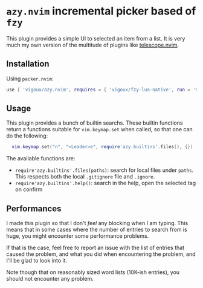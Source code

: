 # `azy.nvim` incremental picker based of `fzy`

This plugin provides a simple UI to selected an item from a list.
It is very much my own version of the multitude of plugins like
[telescope.nvim](https://github.com/nvim-telescope/telescope.nvim).

## Installation

Using `packer.nvim`:

```lua
use { 'vigoux/azy.nvim', requires = { 'vigoux/fzy-lua-native', run = 'make' } }
```

## Usage

This plugin provides a bunch of builtin searchs.
These builtin functions return a functions suitable for
`vim.keymap.set` when called, so that one can do the following:
```lua
  vim.keymap.set("n", "<Leader>e", require'azy.builtins'.files(), {})
```

The available functions are:
- `require'azy.builtins'.files(paths)`: search for local files under `paths`. This respects both the local `.gitignore` file and `.ignore`.
- `require'azy.builtins'.help()`: search in the help, open the selected tag on confirm

## Performances

I made this plugin so that I don't _feel_ any blocking when I am
typing. This means that in some cases where the number of entries to
search from is huge, you might encounter some performance problems.

If that is the case, feel free to report an issue with the list of
entries that caused the problem, and what you did when encountering
the problem, and I'll be glad to look into it.

Note though that on reasonably sized word lists (10K-ish entries), you
should not encounter any problem.
